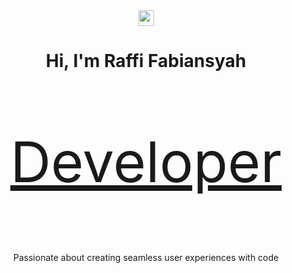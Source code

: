 <div align="center"> <img src="https://media.giphy.com/media/hvRJCLFzcasrR4ia7z/giphy.gif" width="25px" height="25px"> <h1>Hi, I'm Raffi Fabiansyah</h1> </div> <p align="center"> <a href="https://github.com/raffi14"> <p align="center" style="font-size: 90px;">Developer</p> </a> </p> <p align="center"> Passionate about creating seamless user experiences with code </p>
